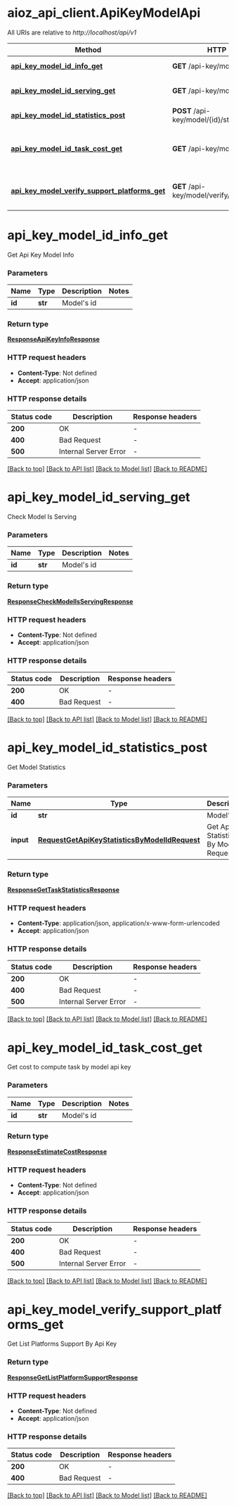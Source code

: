 # aioz_api_client.ApiKeyModelApi

All URIs are relative to *http://localhost/api/v1*

Method | HTTP request | Description
------------- | ------------- | -------------
[**api_key_model_id_info_get**](ApiKeyModelApi.md#api_key_model_id_info_get) | **GET** /api-key/model/{id}/info | Get Api Key Model Info
[**api_key_model_id_serving_get**](ApiKeyModelApi.md#api_key_model_id_serving_get) | **GET** /api-key/model/{id}/serving | Check Model Is Serving
[**api_key_model_id_statistics_post**](ApiKeyModelApi.md#api_key_model_id_statistics_post) | **POST** /api-key/model/{id}/statistics | Get Model Statistics
[**api_key_model_id_task_cost_get**](ApiKeyModelApi.md#api_key_model_id_task_cost_get) | **GET** /api-key/model/{id}/task/cost | Get cost to compute task by model api key
[**api_key_model_verify_support_platforms_get**](ApiKeyModelApi.md#api_key_model_verify_support_platforms_get) | **GET** /api-key/model/verify/support/platforms | Get List Platforms Support By Api Key


# **api_key_model_id_info_get**

Get Api Key Model Info




### Parameters


Name | Type | Description  | Notes
------------- | ------------- | ------------- | -------------
 **id** | **str**| Model&#39;s id | 

### Return type

[**ResponseApiKeyInfoResponse**](ResponseApiKeyInfoResponse.md)


### HTTP request headers

 - **Content-Type**: Not defined
 - **Accept**: application/json

### HTTP response details

| Status code | Description | Response headers |
|-------------|-------------|------------------|
**200** | OK |  -  |
**400** | Bad Request |  -  |
**500** | Internal Server Error |  -  |

[[Back to top]](#) [[Back to API list]](../README.md#documentation-for-api-endpoints) [[Back to Model list]](../README.md#documentation-for-models) [[Back to README]](../README.md)

# **api_key_model_id_serving_get**

Check Model Is Serving





### Parameters


Name | Type | Description  | Notes
------------- | ------------- | ------------- | -------------
 **id** | **str**| Model&#39;s id | 


### Return type

[**ResponseCheckModelIsServingResponse**](ResponseCheckModelIsServingResponse.md)

### HTTP request headers

 - **Content-Type**: Not defined
 - **Accept**: application/json

### HTTP response details

| Status code | Description | Response headers |
|-------------|-------------|------------------|
**200** | OK |  -  |
**400** | Bad Request |  -  |

[[Back to top]](#) [[Back to API list]](../README.md#documentation-for-api-endpoints) [[Back to Model list]](../README.md#documentation-for-models) [[Back to README]](../README.md)

# **api_key_model_id_statistics_post**


Get Model Statistics




### Parameters


Name | Type | Description  | Notes
------------- | ------------- | ------------- | -------------
 **id** | **str**| Model&#39;s id | 
 **input** | [**RequestGetApiKeyStatisticsByModelIdRequest**](RequestGetApiKeyStatisticsByModelIdRequest.md)| Get Api Key Statistics By Model Id Request | 


### Return type

[**ResponseGetTaskStatisticsResponse**](ResponseGetTaskStatisticsResponse.md)


### HTTP request headers

 - **Content-Type**: application/json, application/x-www-form-urlencoded
 - **Accept**: application/json

### HTTP response details

| Status code | Description | Response headers |
|-------------|-------------|------------------|
**200** | OK |  -  |
**400** | Bad Request |  -  |
**500** | Internal Server Error |  -  |

[[Back to top]](#) [[Back to API list]](../README.md#documentation-for-api-endpoints) [[Back to Model list]](../README.md#documentation-for-models) [[Back to README]](../README.md)

# **api_key_model_id_task_cost_get**


Get cost to compute task by model api key




### Parameters


Name | Type | Description  | Notes
------------- | ------------- | ------------- | -------------
 **id** | **str**| Model&#39;s id | 


### Return type

[**ResponseEstimateCostResponse**](ResponseEstimateCostResponse.md)


### HTTP request headers

 - **Content-Type**: Not defined
 - **Accept**: application/json

### HTTP response details

| Status code | Description | Response headers |
|-------------|-------------|------------------|
**200** | OK |  -  |
**400** | Bad Request |  -  |
**500** | Internal Server Error |  -  |

[[Back to top]](#) [[Back to API list]](../README.md#documentation-for-api-endpoints) [[Back to Model list]](../README.md#documentation-for-models) [[Back to README]](../README.md)

# **api_key_model_verify_support_platforms_get**

Get List Platforms Support By Api Key





### Return type

[**ResponseGetListPlatformSupportResponse**](ResponseGetListPlatformSupportResponse.md)



### HTTP request headers

 - **Content-Type**: Not defined
 - **Accept**: application/json

### HTTP response details

| Status code | Description | Response headers |
|-------------|-------------|------------------|
**200** | OK |  -  |
**400** | Bad Request |  -  |

[[Back to top]](#) [[Back to API list]](../README.md#documentation-for-api-endpoints) [[Back to Model list]](../README.md#documentation-for-models) [[Back to README]](../README.md)

